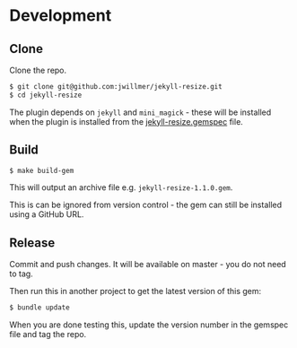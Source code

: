 # Development


## Clone

Clone the repo.

```sh
$ git clone git@github.com:jwillmer/jekyll-resize.git
$ cd jekyll-resize
```

The plugin depends on `jekyll` and `mini_magick` - these will be installed when the plugin is installed from the [jekyll-resize.gemspec](../jekyll-resize.gemspec) file.


## Build

```sh
$ make build-gem
```

This will output an archive file e.g. `jekyll-resize-1.1.0.gem`.

This is can be ignored from version control - the gem can still be installed using a GitHub URL.


## Release

Commit and push changes. It will be available on master - you do not need to tag.

Then run this in another project to get the latest version of this gem:

```sh
$ bundle update
```

When you are done testing this, update the version number in the gemspec file and tag the repo.
